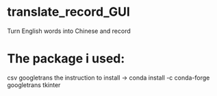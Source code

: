 # translate_record_GUI
Turn English words into Chinese and record

# The package i used:
csv
googletrans
  the instruction to install -> conda install -c conda-forge googletrans
tkinter
